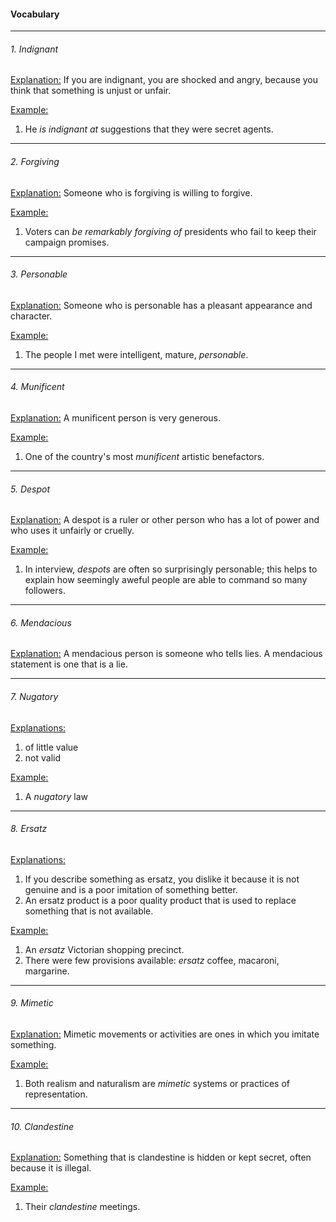 #### Vocabulary

------

###### 1. Indignant

<u>Explanation:</u> If you are indignant, you are shocked and angry, because you think that something is unjust or unfair.

<u>Example:</u> 

1. He *is indignant at* suggestions that they were secret agents.



------

###### 2. Forgiving

<u>Explanation:</u> Someone who is forgiving is willing to forgive. 

<u>Example:</u>

1. Voters can *be remarkably forgiving of* presidents who fail to keep their campaign promises. 



------

###### 3. Personable

<u>Explanation:</u> Someone who is personable has a pleasant appearance and character.

<u>Example:</u>

1. The people I met were intelligent, mature, *personable*.



------

###### 4. Munificent

<u>Explanation:</u> A munificent person is very generous.

<u>Example:</u>

1. One of the country's most *munificent* artistic benefactors.



------

###### 5. Despot

<u>Explanation:</u> A despot is a ruler or other person who has a lot of power and who uses it unfairly or cruelly.

<u>Example:</u>

1. In interview, *despots* are often so surprisingly personable; this helps to explain how seemingly aweful people are able to command so many followers. 



------

###### 6. Mendacious

<u>Explanation:</u> A mendacious person is someone who tells lies. A mendacious statement is one that is a lie.



------

###### 7. Nugatory

<u>Explanations:</u>

1. of little value
2. not valid

<u>Example:</u>

1. A *nugatory* law



------

###### 8. Ersatz

<u>Explanations:</u>

1.  If you describe something as ersatz, you dislike it because it is not genuine and is a poor imitation of something better.
2. An ersatz product is a poor quality product that is used to replace something that is not available.

<u>Example:</u>

1. An *ersatz* Victorian shopping precinct.
2. There were few provisions available: *ersatz* coffee, macaroni, margarine.



------

###### 9. Mimetic

<u>Explanation:</u> Mimetic movements or activities are ones in which you imitate something.

<u>Example:</u>

1. Both realism and naturalism are *mimetic* systems or practices of representation. 



------

###### 10. Clandestine

<u>Explanation:</u> Something that is clandestine is hidden or kept secret, often because it is illegal.

<u>Example:</u>

1. Their *clandestine* meetings.